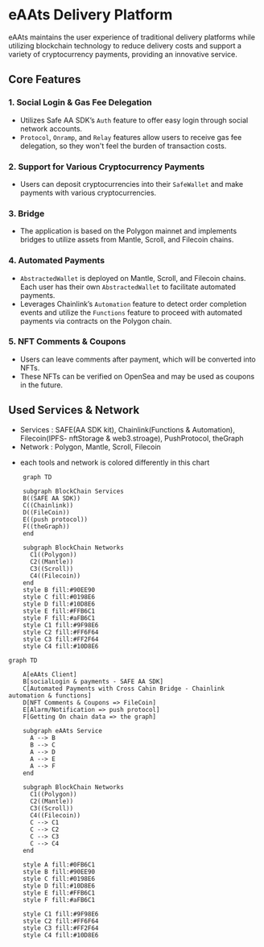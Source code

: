 # eAAts Delivery Platform

eAAts maintains the user experience of traditional delivery platforms while utilizing blockchain technology to reduce delivery costs and support a variety of cryptocurrency payments, providing an innovative service.

## Core Features

### 1. Social Login & Gas Fee Delegation

- Utilizes Safe AA SDK’s `Auth` feature to offer easy login through social network accounts.
- `Protocol`, `Onramp`, and `Relay` features allow users to receive gas fee delegation, so they won't feel the burden of transaction costs.

### 2. Support for Various Cryptocurrency Payments

- Users can deposit cryptocurrencies into their `SafeWallet` and make payments with various cryptocurrencies.

### 3. Bridge

- The application is based on the Polygon mainnet and implements bridges to utilize assets from Mantle, Scroll, and Filecoin chains.

### 4. Automated Payments

- `AbstractedWallet` is deployed on Mantle, Scroll, and Filecoin chains. Each user has their own `AbstractedWallet` to facilitate automated payments.
- Leverages Chainlink’s `Automation` feature to detect order completion events and utilize the `Functions` feature to proceed with automated payments via contracts on the Polygon chain.

### 5. NFT Comments & Coupons

- Users can leave comments after payment, which will be converted into NFTs.
- These NFTs can be verified on OpenSea and may be used as coupons in the future.

## Used Services & Network
- Services : SAFE(AA SDK kit), Chainlink(Functions & Automation), Filecoin(IPFS- nftStorage & web3.stroage), PushProtocol, theGraph
- Network : Polygon, Mantle, Scroll, Filecoin
* each tools and network is colored differently in this chart
```mermaid
    graph TD

    subgraph BlockChain Services
    B((SAFE AA SDK))
    C((Chainlink))
    D((FileCoin))
    E((push protocol))
    F((theGraph))
    end

    subgraph BlockChain Networks
      C1((Polygon))
      C2((Mantle))
      C3((Scroll))
      C4((Filecoin))
    end
    style B fill:#90EE90 
    style C fill:#0198E6
    style D fill:#10D8E6
    style E fill:#FFB6C1
    style F fill:#aFB6C1
    style C1 fill:#9F98E6
    style C2 fill:#FF6F64
    style C3 fill:#FF2F64
    style C4 fill:#10D8E6
```

```mermaid
graph TD

    A[eAAts Client]
    B[socialLogin & payments - SAFE AA SDK]
    C[Automated Payments with Cross Cahin Bridge - Chainlink automation & functions]
    D[NFT Comments & Coupons => FileCoin]
    E[Alarm/Notification => push protocol]
    F[Getting On chain data => the graph]

    subgraph eAAts Service
      A --> B
      B --> C
      A --> D
      A --> E
      A --> F
    end

    subgraph BlockChain Networks
      C1((Polygon))
      C2((Mantle))
      C3((Scroll))
      C4((Filecoin))
      C --> C1
      C --> C2
      C --> C3
      C --> C4
    end

    style A fill:#0FB6C1
    style B fill:#90EE90 
    style C fill:#0198E6
    style D fill:#10D8E6
    style E fill:#FFB6C1
    style F fill:#aFB6C1

    style C1 fill:#9F98E6
    style C2 fill:#FF6F64
    style C3 fill:#FF2F64
    style C4 fill:#10D8E6
```
